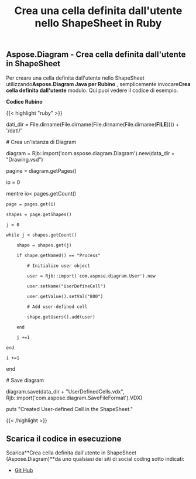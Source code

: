 ﻿---
title: Crea una cella definita dall'utente nello ShapeSheet in Ruby
type: docs
weight: 10
url: /it/java/create-user-defined-cell-in-the-shapesheet-in-ruby/
---
## **Aspose.Diagram - Crea cella definita dall'utente in ShapeSheet**
 Per creare una cella definita dall'utente nello ShapeSheet utilizzando**Aspose.Diagram Java per Rubino** , semplicemente invocare**Crea cella definita dall'utente** modulo. Qui puoi vedere il codice di esempio.

**Codice Rubino**

{{< highlight "ruby" >}}

 dati_dir = File.dirname(File.dirname(File.dirname(File.dirname(__FILE__)))) + '/dati/'

\# Crea un'istanza di Diagram

diagram = Rjb::import('com.aspose.diagram.Diagram').new(data_dir + "Drawing.vsd")

pagine = diagram.getPages()

io = 0

 mentre io< pages.getCount()

    page = pages.get(i)

    shapes = page.getShapes()

    j = 0

    while j < shapes.getCount()

        shape = shapes.get(j)

        if shape.getNameU() == "Process"

            # Initialize user object

            user = Rjb::import('com.aspose.diagram.User').new

            user.setName("UserDefineCell")

            user.getValue().setVal("800")

            # Add user-defined cell

            shape.getUsers().add(user)

        end

        j +=1

    end

    i +=1

end

\# Save diagram

diagram.save(data_dir + "UserDefinedCells.vdx", Rjb::import('com.aspose.diagram.SaveFileFormat').VDX)

puts "Created User-defined Cell in the ShapeSheet."

{{< /highlight >}}
## **Scarica il codice in esecuzione**
 Scarica**Crea cella definita dall'utente in ShapeSheet (Aspose.Diagram)**da uno qualsiasi dei siti di social coding sotto indicati:

- [Git Hub](https://github.com/asposediagram/Aspose.Diagram-for-Java/blob/master/Plugins/Aspose_Diagram_Java_for_Ruby/lib/asposediagramjava/UserDefinedCells/createuserdefinedcell.rb)
